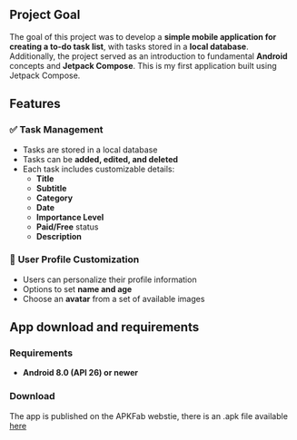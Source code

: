 ## Project Goal  
The goal of this project was to develop a **simple mobile application for creating a to-do task list**, with tasks stored in a **local database**. Additionally, the project served as an introduction to fundamental **Android** concepts and **Jetpack Compose**. This is my first application built using Jetpack Compose.  

## Features  

### ✅ Task Management  
- Tasks are stored in a local database  
- Tasks can be **added, edited, and deleted**  
- Each task includes customizable details:  
  - **Title**  
  - **Subtitle**  
  - **Category**  
  - **Date**  
  - **Importance Level**  
  - **Paid/Free** status  
  - **Description**  

### 👤 **User Profile Customization**  
- Users can personalize their profile information  
- Options to set **name and age**  
- Choose an **avatar** from a set of available images  

## App download and requirements
### Requirements
- **Android 8.0 (API 26) or newer**  
### Download
The app is published on the APKFab webstie, there is an .apk file available [here](https://apkfab.com/composeproject/com.example.composeproject/apk?h=7398cc78db8221a942e9188ac8b8307cc50994c1aaca503220950ebc496dff8a)
